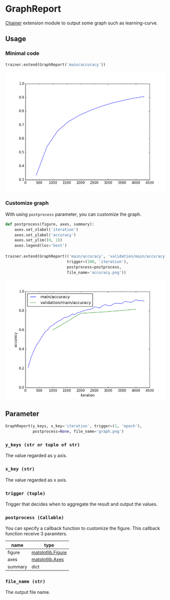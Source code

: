 # GraphReport

[Chainer](https://github.com/pfnet/chainer) extension module to output some graph such as learning-curve.

## Usage

### Minimal code

```python
trainer.extend(GraphReport('main/accuracy'))
```

![](./images/ex1.png)

### Customize graph

With using `postprocess` parameter, you can customize the graph.

```python
def postprocess(figure, axes, summary):
    axes.set_xlabel('iteration')
    axes.set_ylabel('accuracy')
    axes.set_ylim((0, 1))
    axes.legend(loc='best')

trainer.extend(GraphReport(('main/accuracy', 'validation/main/accuracy'), 
                           trigger=(100, 'iteration'), 
                           postprocess=postprocess,
                           file_name='accuracy.png'))
```

![](./images/ex2.png)

## Parameter

```python
GraphReport(y_keys, x_key='iteration', trigger=(1, 'epoch'), 
            postprocess=None, file_name='graph.png')
```

### `y_keys (str or tuple of str)`

The value regarded as y axis.
    
### `x_key (str)`

The value regarded as x axis.
    
### `trigger (tuple)`

Trigger that decides when to aggregate the result and output the values.
    
### `postprocess (Callable)`

You can specify a callback function to customize the figure. This callback function receive 3 paramters.
    
|name|type|
|---|---|
|figure|[matplotlib.Figure](http://matplotlib.org/api/figure_api.html)|
|axes|[matplotlib.Axes](http://matplotlib.org/api/axes_api.html)|
|summary|dict|
    
### `file_name (str)`

The output file name.